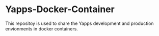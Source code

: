 # Yapps-Docker-Container
This repositoy is used to share the Yapps development and production envionments in docker containers.
